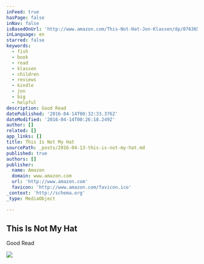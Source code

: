 ```yaml
---
inFeed: true
hasPage: false
inNav: false
isBasedOnUrl: 'http://www.amazon.com/This-Not-Hat-Jon-Klassen/dp/0763655996/ref=sr_1_1?ie=UTF8&qid=1460587925&sr=8-1&keywords=this+is+not+my+hat+by+jon+klassen'
inLanguage: en
starred: false
keywords:
  - fish
  - book
  - read
  - klassen
  - children
  - reviews
  - kindle
  - jon
  - big
  - helpful
description: Good Read
datePublished: '2016-04-14T00:32:33.376Z'
dateModified: '2016-04-14T00:26:18.249Z'
author: []
related: []
app_links: []
title: This Is Not My Hat
sourcePath: _posts/2016-04-13-this-is-not-my-hat.md
published: true
authors: []
publisher:
  name: Amazon
  domain: www.amazon.com
  url: 'http://www.amazon.com'
  favicon: 'http://www.amazon.com/favicon.ico'
_context: 'http://schema.org'
_type: MediaObject

---
```

<article style=""><h1>This Is Not My Hat</h1><p>Good Read</p><img src="https://s3-us-west-2.amazonaws.com/the-grid-img/p/4f6f902d6a59c6833677b82dc7d428bceca4b467.jpg" /></article>